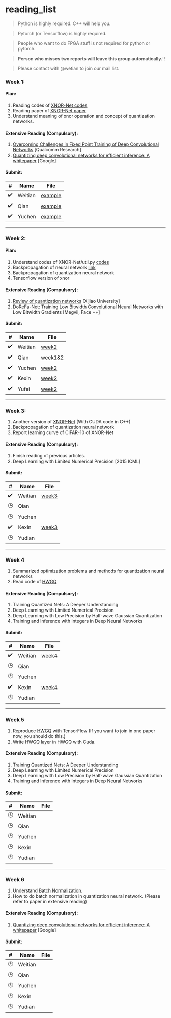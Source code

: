 # reading_list

> Python is highly required. C++ will help you.

> Pytorch (or Tensorflow) is highly required.

> People who want to do FPGA stuff is not required for python or pytorch.

> **Person who misses two reports will leave this group automatically.**:bangbang:

> Please contact with @wetian to join our mail list. 
  

### Week 1:

#### Plan: 

1. Reading codes of [XNOR-Net codes](https://github.com/jiecaoyu/XNOR-Net-PyTorch)
2. Reading paper of [XNOR-Net paper](https://github.com/allenai/XNOR-Net)
3. Understand meaning of xnor operation and concept of quantization networks.

#### Extensive Reading (Compulsory):
1. [Overcoming Challenges in Fixed Point Training of Deep Convolutional Networks](./Krishnamoorthi%20-%202018%20-%20Quantizing%20deep%20convolutional%20networks%20for%20efficient%20inference%20A%20whitepaper.pdf) [Qualcomm Research]
2. [Quantizing deep convolutional networks for efficient inference: A whitepaper](./Lin%2C%20Talathi%20-%202016%20-%20Overcoming%20Challenges%20in%20Fixed%20Point%20Training%20of%20Deep%20Convolutional%20Networks.pdf) [Google]

#### Submit:
|#|Name|File|
|---|---|----
|:heavy_check_mark:|Weitian|[example](./Lin%2C%20Talathi%20-%202016%20-%20Overcoming%20Challenges%20in%20Fixed%20Point%20Training%20of%20Deep%20Convolutional%20Networks.pdf)|
|:heavy_check_mark:|Qian|[example](./Lin%2C%20Talathi%20-%202016%20-%20Overcoming%20Challenges%20in%20Fixed%20Point%20Training%20of%20Deep%20Convolutional%20Networks.pdf)|
|:heavy_check_mark:|Yuchen|[example](./Lin%2C%20Talathi%20-%202016%20-%20Overcoming%20Challenges%20in%20Fixed%20Point%20Training%20of%20Deep%20Convolutional%20Networks.pdf)|

-------------------

### Week 2:

#### Plan: 

1. Understand codes of XNOR-Net/util.py [codes](https://github.com/jiecaoyu/XNOR-Net-PyTorch/blob/master/CIFAR_10/util.py)
2. Backpropagation of neural network [link](http://ufldl.stanford.edu/wiki/index.php/Backpropagation_Algorithm)
3. Backpropagation of quantization neural network 
4. Tensorflow version of xnor

#### Extensive Reading (Compulsory):
1.  [Review of quantization networks](https://www.jiqizhixin.com/articles/2018-06-01-11) [Xijiao University]
2.  DoReFa-Net: Training Low Bitwidth Convolutional Neural Networks with Low Bitwidth Gradients [Megvii, Face ++]

#### Submit:
|#|Name|File|
|---|---|----
|:heavy_check_mark:|Weitian|[week2](https://github.com/XinDongol/reading_list/blob/master/Weitian%20Li/Week%202%20Report.pdf)|
|:heavy_check_mark:|Qian|[week1&2](https://github.com/XinDongol/reading_list/blob/master/Qian%20Jiang/week1%20%262.pdf)|
|:heavy_check_mark:|Yuchen|[week2](https://github.com/XinDongol/reading_list/blob/master/Yuchen%20Cai/Report/W2%20Report.pdf)
|:heavy_check_mark:|Kexin|[week2](https://github.com/XinDongol/reading_list/blob/master/Kexin%20Fan/Week%202.pdf)
|:heavy_check_mark:|Yufei|[week2](https://github.com/XinDongol/reading_list/blob/master/Yufei%20Wang/week%202.md)

-------------------

### Week 3:
1. Another version of [XNOR-Net](https://github.com/cooooorn/Pytorch-XNOR-Net) (With CUDA code in C++)
2. Backpropagation of quantization neural network 
3. Report learning curve of CIFAR-10 of XNOR-Net

#### Extensive Reading (Compulsory):
1. Finish reading of previous articles.
2. Deep Learning with Limited Numerical Precision [2015 ICML]


#### Submit:
|#|Name|File|
|---|---|----
|:heavy_check_mark:|Weitian|[week3](https://github.com/XinDongol/reading_list/blob/master/Weitian%20Li/Week%203%20Report.pdf)|
|:clock3:|Qian|
|:clock3:|Yuchen|
|:heavy_check_mark:|Kexin|[week3](https://github.com/XinDongol/reading_list/blob/master/Kexin%20Fan/Week%203.pdf)
|:clock3:|Yudian|




-------------------

### Week 4
1. Summarized optimization problems and methods for quantization neural networks 
2. Read code of [HWGQ](https://github.com/zhaoweicai/hwgq)


#### Extensive Reading (Compulsory):
1. Training Quantized Nets: A Deeper Understanding
2. Deep Learning with Limited Numerical Precision
3. Deep Learning with Low Precision by Half-wave Gaussian Quantization
4. Training and Inference with Integers in Deep Neural Networks


#### Submit:
|#|Name|File|
|---|---|----
|:heavy_check_mark:|Weitian|[week4](https://github.com/XinDongol/reading_list/blob/master/Weitian%20Li/Week%204%20Report.pdf)
|:clock3:|Qian|
|:clock3:|Yuchen|
|:heavy_check_mark:|Kexin|[week4](https://github.com/XinDongol/reading_list/blob/master/Kexin%20Fan/Week%204.pdf)
|:clock3:|Yudian|

-------------------


### Week 5
1. Reproduce [HWGQ](https://github.com/zhaoweicai/hwgq) with TensorFlow (If you want to join in one paper now, you should do this.) 
2. Write HWGQ layer in HWGQ with Cuda.

#### Extensive Reading (Compulsory):
1. Training Quantized Nets: A Deeper Understanding
2. Deep Learning with Limited Numerical Precision
3. Deep Learning with Low Precision by Half-wave Gaussian Quantization
4. Training and Inference with Integers in Deep Neural Networks


#### Submit:
|#|Name|File|
|---|---|----
|:clock3:|Weitian|
|:clock3:|Qian|
|:clock3:|Yuchen|
|:clock3:|Kexin|
|:clock3:|Yudian|

-------------------


### Week 6
1. Understand [Batch Normalization](https://arxiv.org/abs/1502.03167).
2. How to do batch normalization in quantization neural network. (Please refer to paper in extensive reading)

#### Extensive Reading (Compulsory):
1. [Quantizing deep convolutional networks for efficient inference: A whitepaper](./Lin%2C%20Talathi%20-%202016%20-%20Overcoming%20Challenges%20in%20Fixed%20Point%20Training%20of%20Deep%20Convolutional%20Networks.pdf) [Google]



#### Submit:
|#|Name|File|
|---|---|----
|:clock3:|Weitian|
|:clock3:|Qian|
|:clock3:|Yuchen|
|:clock3:|Kexin|
|:clock3:|Yudian|







<!---
### Week n
1. Understand *SignSGD* and *Binaryrelax* 

#### Extensive Reading (Compulsory):
1. signSGD: compressed optimisation for non-convex problems
2. BinaryRelax: A Relaxation Approach For Training Deep Neural Networks With Quantized Weights

#### Submit:
|#|Name|File|
|---|---|----
|:clock3:|Weitian|
|:clock3:|Qian|
|:clock3:|Yuchen|
|:clock3:|Kexin|

-->

